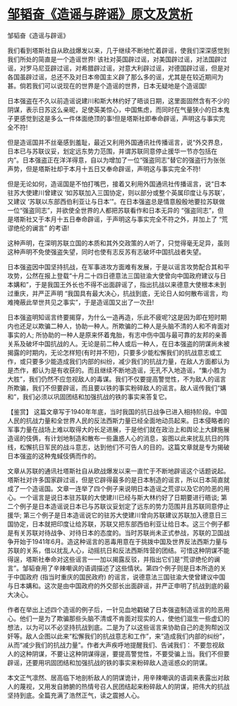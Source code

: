 # [邹韬奋《造谣与辟谣》原文及赏析](https://www.vrrw.net/wx/10371.html)

邹韬奋《造谣与辟谣》

我们看到塔斯社自从欧战爆发以来，几于继续不断地忙着辟谣，使我们深深感觉到我们所处的简直是一个造谣世界! 该社对英国辟过谣，对美国辟过谣，对法国辟过谣，对罗马尼亚辟过谣，对希腊辟过谣，对意大利辟过谣，对德国辟过谣，但是对各国虽辟过谣，总还不及对日本帝国主义辟了那么多的谣，尤其是在较近期间为甚。倘若我们可以说现在的世界是个造谣的世界，日本无疑地是个造谣国!

日本强盗在不久以前造谣说建川和斯大林约好了晤谈日期，这里面固然含有不少的阴谋，表示日苏这么亲昵，足使英美惊心，中国焦虑，而同时在气量狭小的日本鬼子更感觉到这是多么一件体面绝顶的事!但是塔斯社即奉命辟谣，声明这与事实完全不符!

但是造谣国并不丝毫感到羞耻，最近又利用外国通讯社传播谣言，说“外交界息，日本已与苏联议妥，划定远东势力范围，并谓苏联同意停止援华一节亦包括在内”。日本强盗正在洋洋得意，自以为增加了一位“强盗同志”替它的强盗行为张张声势，但是塔斯社却于本月十五日又奉命辟谣，声明这与事实完全不符!

但是无论如何，造谣国是不怕打嘴巴，接着又利用外国通讯社传播谣言，说“日本驻苏大使建川曾建议 ‘如苏联加入三国协定，则以部分或整个英属印度让与苏联’，又建议 ‘苏联以东部西伯利亚让与日本’”。在日本强盗总是情意殷殷地要拉苏联做一位“强盗同志”，并欲使全世界的人都把苏联看作和日本无异的 “强盗同志”，但是塔斯社又于本月十五日奉命辟谣，于声明这与事实完全不符之外，并加上了 “荒谬绝伦的谰言” 的考语!

这种声明，在深明苏联立国的本质和其外交政策的人听了，只觉得毫无足异，虽则这种声明不免使强盗失望，同时也使有志反苏有志破坏中国抗战者失望。

日本强盗因中国坚持抗战，在军事进攻方面难有发展，于是以谣言攻势配合其和平攻势，公然在报上登载“十月二十四日德意法三国驻渝大使曾向中国政府建议与日本媾和”，于是我国王外长也不得不出面辟谣了，指出抗战以来德意大使根本未到过重庆，并严正声明 “我国具有最大决心，抗战到底，无论日人如何散布谣言，均难掩蔽此举世共见之事实”，于是造谣国又出了一次丑!

日本强盗明知谣言终要揭穿，为什么一造再造，乐此不疲呢?这是因为即在短时期内也还足以欺骗二种人，协助一种人。所欺骗的二种人是头脑不清的人和不肯面对事实的人; 所协助的一种人是原来怀着鬼胎，有志中伤中国与最可靠的友邦的亲善关系及破坏中国抗战的人。无论是前二种人或后一种人，在日本强盗的阴谋尚未被揭露的时期内，无论怎样短(有时并不短)，只要多少能松懈我们的抗战意志或工作，或只要多少能造成我们内部的纠纷，减少我们的抗战力量，在敌人方面都认为是杰作，都认为是有收获的。而且继续不断地造谣，无孔不入地造谣，“集小胜为大胜”，我们仍然不应忽视敌人的毒谋。我们不仅要提高警觉性，不为敌人的谣言所欺骗，我们不但要辟谣，而且要以铁的事实粉碎敌人的谣言。敌人谣传我们“媾和”，我们必须以巩固团结和加强抗战的铁的事实来答复它。



【鉴赏】 这篇文章写于1940年年底，当时我国的抗日战争已进入相持阶段。中国人民的抗战力量和全世界人民的反法西斯力量已经全面地动员起来。日本侵略者的军事力量在战场上难以取得大的长足进展，于是他们就在政治上和舆论上大肆施展造谣的伎俩，有计划地制造和散布一些蛊惑人心的消息，妄图以此来扰乱抗日的阵线，松懈抗日军民的战斗意志，达到他们不可告人的目的。这篇文章就是专为揭破日本强盗的这种鬼蜮伎俩而作的。

文章从苏联的通讯社塔斯社自从欧战爆发以来一直忙于不断地辟谣这个话题说起。塔斯社对许多国家辟过谣，但是它辟得最多的是日本制造的谣言，所以日本简直就成了一个造谣国。文章一连举了四个例子来说明日本造谣之荒谬以及它的险恶的用心。一个谣言是说日本驻苏联的大使建川已经与斯大林约好了日期要进行晤谈; 第二个例子是日本造谣说日本已与苏联议妥划定了远东的势力范围并且苏联同意停止援华; 第三个例子是日本造谣说它的驻苏大使建川曾向苏联建议苏联加入德意日三国协定，日本就把印度让给苏联，苏联又把东部西伯利亚让给日本。这三个例子都是有关苏联对待战争、对待日本的态度的。当时苏联尚未正式参战，苏联的卫国战争开始于1941年6月。造这种谣言的恶毒用意在于挑拨中国及世界反法西斯力量与苏联的关系，借以扰乱人心，动摇抗日和反法西斯阵营的团结。可惜这种阴谋不能得逞，塔斯社奉命对这些谣言一一加以揭露反驳，并指出它们是“荒谬绝伦的谰言”。邹韬奋用了辛辣嘲讽的语调描述了这些情状。第四个例子则是日本所造的关于中国政府 (指当时重庆的国民政府) 的谣言，说德意法三国驻渝大使曾建议中国与日本媾和。这次是由中国政府的外交部长出面辟谣，并严正申明了抗战到底的最大决心。

作者在举出上述四个造谣的例子后，一针见血地戳破了日本强盗制造谣言的险恶用心。他们一是为了欺骗那些头脑不清或不肯面对现实的人，使他们滋生一些虚幻的想法，以为可以不必坚持抗战到底。二是为了以这些谣言来协助自己的走狗帮凶汉奸等。敌人企图以此来“松懈我们的抗战意志和工作”，来“造成我们内部的纠纷”，从而“减少我们的抗战力量”。作者大声疾呼地提醒我们、告诫我们： 不要忽视敌人的这种阴谋，不要让这种阴谋得逞，要提高警觉性，不要受骗上当。我们不但要辟谣，还要用巩固团结和加强抗战的铁的事实来粉碎敌人造谣惑众的阴谋。

本文正气凛然、居高临下地剖析敌人的阴谋诡计，用辛辣嘲讽的语调来表露出对敌人的蔑视，又用发自肺腑的热情号召人民团结起来粉碎敌人的阴谋，把伟大的抗战坚持到底。全篇充满了浩然正气，读之震撼人心。

